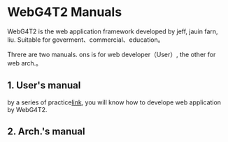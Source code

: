 # WebG4T2 Manuals
WebG4T2 is the web application framework developed by jeff, jauin farn, liu. Suitable for goverment、commercial、education。

Threre are two manuals. ons is for web developer（User）, the other for web arch.。


## 1. User's manual
by a series of practice[link](/user/ ':ignore :target=_self'), you will know how to develope web application by WebG4T2. 

## 2. Arch.'s manual


